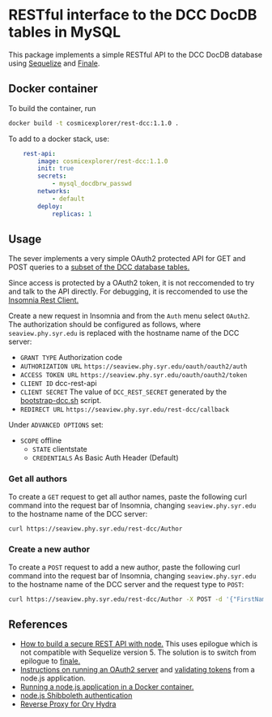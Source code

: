 # RESTful interface to the DCC DocDB tables in MySQL

This package implements a simple RESTful API to the DCC DocDB database using 
[Sequelize](https://sequelize.readthedocs.io/en/v3/) and
[Finale](https://github.com/tommybananas/finale).

## Docker container

To build the container, run
```sh
docker build -t cosmicexplorer/rest-dcc:1.1.0 .
````

To add to a docker stack, use:
```yml
    rest-api:
        image: cosmicexplorer/rest-dcc:1.1.0
        init: true
        secrets:
            - mysql_docdbrw_passwd
        networks:
            - default
        deploy:
            replicas: 1
```

## Usage

The sever implements a very simple OAuth2 protected API for GET and POST queries to a [subset of the DCC database tables.](https://github.com/cosmic-explorer/ce-it-infrastructure/tree/master/rest-dcc/dcc_docdb)

Since access is protected by a OAuth2 token, it is not reccomended to try and talk to the API directly. For debugging, it is reccomended to use the [Insomnia Rest Client.](https://insomnia.rest/)

Create a new request in Insomnia and from the `Auth` menu select `OAuth2`. The authorization should be configured as follows, where `seaview.phy.syr.edu` is replaced with the hostname name of the DCC server:
 - `GRANT TYPE` Authorization code
 - `AUTHORIZATION URL` `https://seaview.phy.syr.edu/oauth/oauth2/auth`
 - `ACCESS TOKEN URL` `https://seaview.phy.syr.edu/oauth/oauth2/token`
 - `CLIENT ID` dcc-rest-api
 - `CLIENT SECRET` The value of `DCC_REST_SECRET` generated by the [bootstrap-dcc.sh](https://github.com/duncan-brown/ce-it-infrastructure/blob/master/dcc/bootstrap-dcc.sh) script.
 - `REDIRECT URL` `https://seaview.phy.syr.edu/rest-dcc/callback`
 
Under `ADVANCED OPTIONS` set:

- `SCOPE` offline
  - `STATE` clientstate
  - `CREDENTIALS` As Basic Auth Header (Default)

### Get all authors

To create a `GET` request to get all author names, paste the following curl command into the request bar of Insomnia, changing `seaview.phy.syr.edu` to the hostname name of the DCC server:
```sh
curl https://seaview.phy.syr.edu/rest-dcc/Author
```

### Create a new author

To create a `POST` request to add a new author, paste the following curl command into the request bar of Insomnia, changing `seaview.phy.syr.edu` to the hostname name of the DCC server and the request type to `POST`:
```sh
curl https://seaview.phy.syr.edu/rest-dcc/Author -X POST -d '{"FirstName" : "Josh", "LastName" : "Smith", "Active" : "1" }' -H 'content-type: application/json'
```

## References

 - [How to build a secure REST API with node.](https://developer.okta.com/blog/2018/08/21/build-secure-rest-api-with-node) This uses epilogue which is not compatible with Sequelize version 5. The solution is to switch from epilogue to [finale.](https://github.com/tommybananas/finale)
 - [Instructions on running an OAuth2 server](https://www.ory.sh/run-oauth2-server-open-source-api-security/) and [validating tokens](https://www.ory.sh/docs/hydra/integration) from a node.js application.
 - [Running a node.js application in a Docker container.](https://nodejs.org/de/docs/guides/nodejs-docker-webapp/)
 - [node.js Shibboleth authentication](http://www.passportjs.org/packages/passport-uwshib/)
 - [Reverse Proxy for Ory Hydra](https://medium.com/@jose.t.weeks/ory-hydra-in-the-cloud-with-nginx-reverse-proxy-23002fb4a0e3)
